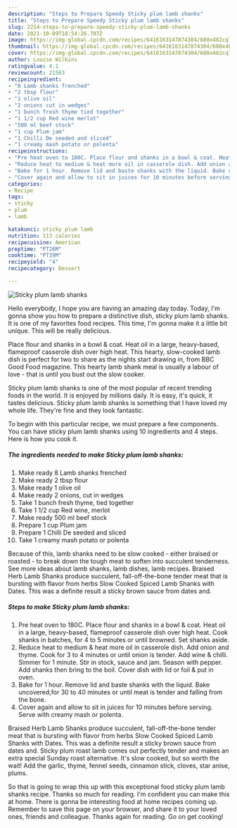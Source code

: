 ```yaml
---
description: "Steps to Prepare Speedy Sticky plum lamb shanks"
title: "Steps to Prepare Speedy Sticky plum lamb shanks"
slug: 2214-steps-to-prepare-speedy-sticky-plum-lamb-shanks
date: 2021-10-09T18:54:26.707Z
image: https://img-global.cpcdn.com/recipes/6416163147874304/680x482cq70/sticky-plum-lamb-shanks-recipe-main-photo.jpg
thumbnail: https://img-global.cpcdn.com/recipes/6416163147874304/680x482cq70/sticky-plum-lamb-shanks-recipe-main-photo.jpg
cover: https://img-global.cpcdn.com/recipes/6416163147874304/680x482cq70/sticky-plum-lamb-shanks-recipe-main-photo.jpg
author: Louise Wilkins
ratingvalue: 4.1
reviewcount: 21563
recipeingredient:
- "8 Lamb shanks frenched"
- "2 tbsp flour"
- "1 olive oil"
- "2 onions cut in wedges"
- "1 bunch fresh thyme tied together"
- "1 1/2 cup Red wine merlot"
- "500 ml beef stock"
- "1 cup Plum jam"
- "1 Chilli De seeded and sliced"
- "1 creamy mash potato or polenta"
recipeinstructions:
- "Pre heat oven to 180C. Place flour and shanks in a bowl & coat. Heat oil in a large, heavy-based, flameproof casserole dish over high heat. Cook shanks in batches, for 4 to 5 minutes or until browned. Set shanks aside."
- "Reduce heat to medium & heat more oil in casserole dish. Add onion and thyme. Cook for 3 to 4 minutes or until onion is tender. Add wine & chilli. Simmer for 1 minute. Stir in stock, sauce and jam. Season with pepper. Add shanks then bring to the boil. Cover dish with lid or foil & put in oven."
- "Bake for 1 hour. Remove lid and baste shanks with the liquid. Bake uncovered,for 30 to 40 minutes or until meat is tender and falling from the bone."
- "Cover again and allow to sit in juices for 10 minutes before serving. Serve with creamy mash or polenta."
categories:
- Recipe
tags:
- sticky
- plum
- lamb

katakunci: sticky plum lamb 
nutrition: 113 calories
recipecuisine: American
preptime: "PT26M"
cooktime: "PT39M"
recipeyield: "4"
recipecategory: Dessert

---
```



![Sticky plum lamb shanks](https://img-global.cpcdn.com/recipes/6416163147874304/680x482cq70/sticky-plum-lamb-shanks-recipe-main-photo.jpg)

Hello everybody, I hope you are having an amazing day today. Today, I'm gonna show you how to prepare a distinctive dish, sticky plum lamb shanks. It is one of my favorites food recipes. This time, I'm gonna make it a little bit unique. This will be really delicious.

Place flour and shanks in a bowl & coat. Heat oil in a large, heavy-based, flameproof casserole dish over high heat. This hearty, slow-cooked lamb dish is perfect for two to share as the nights start drawing in, from BBC Good Food magazine. This hearty lamb shank meal is usually a labour of love - that is until you bust out the slow cooker.

Sticky plum lamb shanks is one of the most popular of recent trending foods in the world. It is enjoyed by millions daily. It is easy, it's quick, it tastes delicious. Sticky plum lamb shanks is something that I have loved my whole life. They're fine and they look fantastic.


To begin with this particular recipe, we must prepare a few components. You can have sticky plum lamb shanks using 10 ingredients and 4 steps. Here is how you cook it.

<!--inarticleads1-->

##### The ingredients needed to make Sticky plum lamb shanks:

1. Make ready 8 Lamb shanks frenched
1. Make ready 2 tbsp flour
1. Make ready 1 olive oil
1. Make ready 2 onions, cut in wedges
1. Take 1 bunch fresh thyme, tied together
1. Take 1 1/2 cup Red wine, merlot
1. Make ready 500 ml beef stock
1. Prepare 1 cup Plum jam
1. Prepare 1 Chilli De seeded and sliced
1. Take 1 creamy mash potato or polenta


Because of this, lamb shanks need to be slow cooked - either braised or roasted - to break down the tough meat to soften into succulent tenderness. See more ideas about lamb shanks, lamb dishes, lamb recipes. Braised Herb Lamb Shanks produce succulent, fall-off-the-bone tender meat that is bursting with flavor from herbs Slow Cooked Spiced Lamb Shanks with Dates. This was a definite result a sticky brown sauce from dates and. 

<!--inarticleads2-->

##### Steps to make Sticky plum lamb shanks:

1. Pre heat oven to 180C. Place flour and shanks in a bowl & coat. Heat oil in a large, heavy-based, flameproof casserole dish over high heat. Cook shanks in batches, for 4 to 5 minutes or until browned. Set shanks aside.
1. Reduce heat to medium & heat more oil in casserole dish. Add onion and thyme. Cook for 3 to 4 minutes or until onion is tender. Add wine & chilli. Simmer for 1 minute. Stir in stock, sauce and jam. Season with pepper. Add shanks then bring to the boil. Cover dish with lid or foil & put in oven.
1. Bake for 1 hour. Remove lid and baste shanks with the liquid. Bake uncovered,for 30 to 40 minutes or until meat is tender and falling from the bone.
1. Cover again and allow to sit in juices for 10 minutes before serving. Serve with creamy mash or polenta.


Braised Herb Lamb Shanks produce succulent, fall-off-the-bone tender meat that is bursting with flavor from herbs Slow Cooked Spiced Lamb Shanks with Dates. This was a definite result a sticky brown sauce from dates and. Sticky plum roast lamb comes out perfectly tender and makes an extra special Sunday roast alternative. It's slow cooked, but so worth the wait! Add the garlic, thyme, fennel seeds, cinnamon stick, cloves, star anise, plums. 

So that is going to wrap this up with this exceptional food sticky plum lamb shanks recipe. Thanks so much for reading. I'm confident you can make this at home. There is gonna be interesting food at home recipes coming up. Remember to save this page on your browser, and share it to your loved ones, friends and colleague. Thanks again for reading. Go on get cooking!
